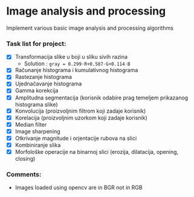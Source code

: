 # Image analysis and processing

Implement various basic image analysis and processing algorithms

### Task list for project:

- [x] Transformacija slike u boji u sliku sivih razina
  - Solution : `gray = 0.299⋅R+0.587⋅G+0.114⋅B`
- [x] Računanje histograma i kumulativnog histograma
- [x] Rastezanje histograma
- [x] Ujednačavanje histograma
- [x] Gamma korekcija
- [x] Amplitudna segmentacija (korisnik odabire prag temeljem prikazanog histograma slike)
- [x] Konvolucija (proizvoljnim filtrom koji zadaje korisnik)
- [x] Korelacija (proizvoljnim uzorkom koji zadaje korisnik)
- [x] Median filter
- [x] Image sharpening
- [x] Otkrivanje magnitude i orjentacije rubova na slici
- [x] Kombiniranje slika
- [x] Morfološke operacije na binarnoj slici (erozija, dilatacija, opening, closing)

### Comments:
- Images loaded using opencv are in BGR not in RGB